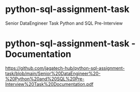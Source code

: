# python-sql-assignment-task
Senior DataEngineer Task Python and SQL Pre-Interview

# python-sql-assignment-task - Documentation
https://github.com/jagatech-hub/python-sql-assignment-task/blob/main/Senior%20DataEngineer%20-%20Python%20and%20SQL%20Pre-Interview%20Task%20Documentation.pdf

